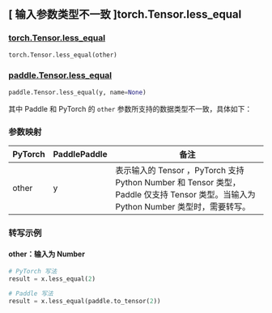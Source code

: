 ## [ 输入参数类型不一致 ]torch.Tensor.less_equal

### [torch.Tensor.less_equal](https://pytorch.org/docs/stable/generated/torch.Tensor.less_equal.html)

```python
torch.Tensor.less_equal(other)
```

### [paddle.Tensor.less_equal](https://www.paddlepaddle.org.cn/documentation/docs/zh/develop/api/paddle/Tensor_cn.html#less-equal-y-name-none)

```python
paddle.Tensor.less_equal(y, name=None)
```

其中 Paddle 和 PyTorch 的 `other` 参数所支持的数据类型不一致，具体如下：
### 参数映射

| PyTorch                          | PaddlePaddle                 | 备注                                                   |
|----------------------------------|------------------------------| ------------------------------------------------------ |
| other  |  y  | 表示输入的 Tensor ，PyTorch 支持 Python Number 和 Tensor 类型， Paddle 仅支持 Tensor 类型。当输入为 Python Number 类型时，需要转写。  |

### 转写示例
#### other：输入为 Number
```python
# PyTorch 写法
result = x.less_equal(2)

# Paddle 写法
result = x.less_equal(paddle.to_tensor(2))
```
